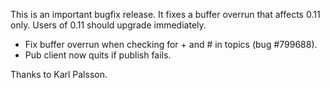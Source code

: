 <!--
.. title: Version 0.11.1 released
.. slug: version-0-11-1-released
.. date: 2011-06-20 19:40:18
.. tags: Releases
.. category:
.. link:
.. description:
.. type: text
-->

This is an important bugfix release. It fixes a buffer overrun that affects
0.11 only. Users of 0.11 should upgrade immediately.

 * Fix buffer overrun when checking for + and # in topics (bug #799688).
 * Pub client now quits if publish fails.

Thanks to Karl Palsson.
